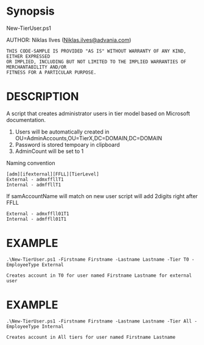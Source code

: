 # Synopsis
New-TierUser.ps1

AUTHOR: Niklas Ilves (Niklas.ilves@advania.com)
    
    THIS CODE-SAMPLE IS PROVIDED "AS IS" WITHOUT WARRANTY OF ANY KIND, EITHER EXPRESSED 
    OR IMPLIED, INCLUDING BUT NOT LIMITED TO THE IMPLIED WARRANTIES OF MERCHANTABILITY AND/OR 
    FITNESS FOR A PARTICULAR PURPOSE.
    
# DESCRIPTION
A script that creates administrator users in tier model based on Microsoft documentation.
1. Users will be automatically created in OU=AdminAccounts,OU=TierX,DC=DOMAIN,DC=DOMAIN
2. Password is stored tempoary in clipboard
3. AdminCount will be set to 1

Naming convention

    [adm][ifexternal][FFLL][TierLevel]
    External - admxffllT1
    Internal - admffllT1

If samAccountName will match on new user script will add 2digits right after FFLL

    External - admxffll01T1
    Internal - admffll01T1
# EXAMPLE
    .\New-TierUser.ps1 -Firstname Firstname -Lastname Lastname -Tier T0 -EmployeeType External

    Creates account in T0 for user named Firstname Lastname for external user
# EXAMPLE
    .\New-TierUser.ps1 -Firstname Firstname -Lastname Lastname -Tier All -EmployeeType Internal

    Creates account in All tiers for user named Firstname Lastname
